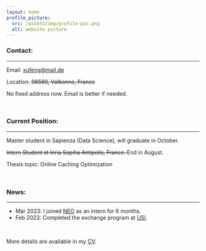 ```yaml
---
layout: home
profile_picture:
  src: /assets/img/profile-pic.png
  alt: website picture
---
```


<h3 id="contact-">Contact:</h3>
<hr>
<p>Email: <a href="mailto:xufeng@mail.de">xufeng@mail.de</a></p>
<p>Location: <del>06560, Valbonne, France </del> </p>
<p>No fixed address now. Email is better if needed. </p>
<br />

<h3 id="currant-position-">Current Position:</h3>
<hr>
<p>Master student in Sapienza (Data Science), will graduate in October.</p>
<p><del>Intern Student at Inria Sopiha Antipolis, France. </del> End in August.</p>
<p>Thesis topic: Online Caching Optimization</p>
<br />

<h3 id="news-">News:</h3>
<hr>
<ul>
<li>Mar 2023: I joined <a href="https://team.inria.fr/neo/">NEO</a> as an intern for 6 months.</li>
<li>Feb 2023: Completed the exchange program at <a href="https://www.usi.ch">USI</a>.</li>
</ul>

<br />
<p>More details are available in my <a href="/assets/CvAssets/CV
">CV</a>.</p>
